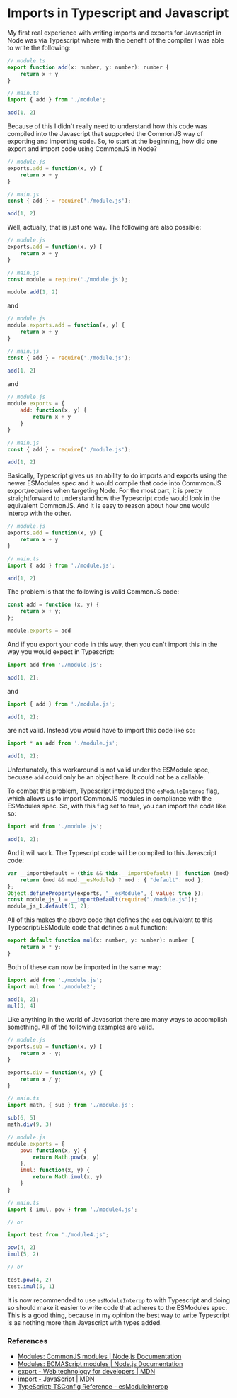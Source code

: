# Imports in Typescript and Javascript

My first real experience with writing imports and exports for Javascript in Node was via Typescript where with the benefit of the compiler I was able to write the following:

``` javascript
// module.ts
export function add(x: number, y: number): number {
    return x + y
}

// main.ts
import { add } from './module';

add(1, 2)
```

Because of this I didn't really need to understand how this code was compiled into the  Javascript that supported the CommonJS way of exporting and importing code. So, to start at the beginning, how did one export and import code using CommonJS in Node?

``` javascript
// module.js
exports.add = function(x, y) {
    return x + y
}

// main.js
const { add } = require('./module.js');

add(1, 2)
```

Well, actually, that is just one way. The following are also possible:

``` javascript
// module.js
exports.add = function(x, y) {
    return x + y
}

// main.js
const module = require('./module.js');

module.add(1, 2)
```

and

``` javascript
// module.js
module.exports.add = function(x, y) {
    return x + y
}

// main.js
const { add } = require('./module.js');

add(1, 2)
```

and

``` javascript
// module.js
module.exports = {
    add: function(x, y) {
        return x + y
    }
}

// main.js
const { add } = require('./module.js');

add(1, 2)
```

Basically, Typescript gives us an ability to do imports and exports using the newer ESModules spec and it would compile that code into CommmonJS export/requires when targeting Node. For the most part, it is pretty straightforward to understand how the Typescript code would look in the equivalent CommonJS. And it is easy to reason about how one would interop with the other.

``` javascript
// module.js
exports.add = function(x, y) {
    return x + y
}

// main.ts
import { add } from './module.js';

add(1, 2)
```

The problem is that the following is valid CommonJS code:

``` javascript
const add = function (x, y) {
    return x + y;
};

module.exports = add
```

And if you export your code in this way, then you can't import this in the way you would expect in Typescript:

``` javascript
import add from './module.js';

add(1, 2);
```

and

``` javascript
import { add } from './module.js';

add(1, 2);
```

are not valid. Instead you would have to import this code like so:

```javascript
import * as add from './module.js';

add(1, 2);
```

Unfortunately, this workaround is not valid under the ESModule spec, becuase `add` could only be an object here. It could not be a callable.

To combat this problem, Typescript introduced the `esModuleInterop` flag, which allows us to import CommonJS modules in compliance with the ESModules spec. So, with this flag set to true, you can import the code like so:

``` javascript
import add from './module.js';

add(1, 2);
```

And it will work. The Typescript code will be compiled to this Javascript code:

``` javascript
var __importDefault = (this && this.__importDefault) || function (mod) {
    return (mod && mod.__esModule) ? mod : { "default": mod };
};
Object.defineProperty(exports, "__esModule", { value: true });
const module_js_1 = __importDefault(require("./module.js"));
module_js_1.default(1, 2);
```

All of this makes the above code that defines the `add` equivalent to this Typescript/ESModule code that defines a `mul` function:

``` javascript
export default function mul(x: number, y: number): number {
    return x * y;
}
```

Both of these can now be imported in the same way:

``` javascript
import add from './module.js';
import mul from './module2';

add(1, 2);
mul(3, 4)
```

Like anything in the world of Javascript there are many ways to accomplish something. All of the following examples are valid.

``` javascript
// module.js
exports.sub = function(x, y) {
    return x - y;
}

exports.div = function(x, y) {
    return x / y;
}

// main.ts
import math, { sub } from './module.js';

sub(6, 5)
math.div(9, 3)
```

``` javascript
// module.js
module.exports = {
    pow: function(x, y) {
        return Math.pow(x, y)
    },
    imul: function(x, y) {
        return Math.imul(x, y)
    }
}

// main.ts
import { imul, pow } from './module4.js';

// or

import test from './module4.js';

pow(4, 2)
imul(5, 2)

// or

test.pow(4, 2)
test.imul(5, 1)
```

It is now recommended to use `esModuleInterop` to with Typescript and doing so should make it easier to write code that adheres to the ESModules spec. This is a good thing, because in my opinion the best way to write Typescript is as nothing more than Javascript with types added.


### References

- [Modules: CommonJS modules | Node.js Documentation](https://nodejs.org/api/modules.html)
- [Modules: ECMAScript modules | Node.js Documentation](https://nodejs.org/api/esm.html)
- [export - Web technology for developers | MDN](https://developer.mozilla.org/en-US/docs/web/javascript/reference/statements/export)
- [import - JavaScript | MDN](https://developer.mozilla.org/en-US/docs/Web/JavaScript/Reference/Statements/import)
- [TypeScript: TSConfig Reference - esModuleInterop](https://www.typescriptlang.org/tsconfig#esModuleInterop)